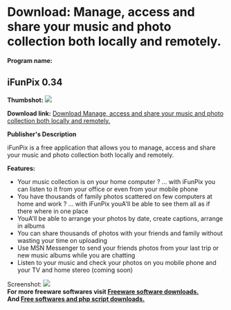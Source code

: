 # Download: Manage, access and share your music and photo collection both locally and remotely.

**Program name:**

## iFunPix 0.34

  
**Thumbshot:** ![](http://www.freewarefiles.com/screenshot/ifunpix_md.gif)   
  
**Download link:** [Download Manage, access and share your music and photo collection both locally and remotely.](http://freesoftwares.boysofts.com/IFunPix_program_17759.html)  
  


**Publisher's Description**  
  


iFunPix is a free application that allows you to manage, access and share your music and photo collection both locally and remotely. 

**Features:**

  * Your music collection is on your home computer ? ... with iFunPix you can listen to it from your office or even from your mobile phone 
  * You have thousands of family photos scattered on few computers at home and work ? ... with iFunPix youA'll be able to see them all as if there where in one place 
  * YouA'll be able to arrange your photos by date, create captions, arrange in albums 
  * You can share thousands of photos with your friends and family without wasting your time on uploading 
  * Use MSN Messenger to send your friends photos from your last trip or new music albums while you are chatting 
  * Listen to your music and check your photos on you mobile phone and your TV and home stereo (coming soon) 

  
  
Screenshot: ![](http://www.freewarefiles.com/screenshot/ifunpix.gif)   
**For more freeware softwares visit [Freeware software downloads.](http://freesoftwares.boysofts.com/)**   
**And [Free softwares and php script downloads.](http://www.boysofts.com/)**
